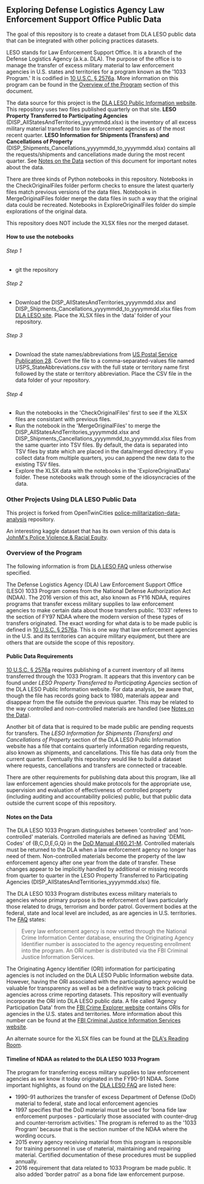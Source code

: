 ## Exploring Defense Logistics Agency Law Enforcement Support Office Public Data

The goal of this repository is to create a dataset from DLA LESO public data that can be integrated with other policing practices datasets.   

LESO stands for Law Enforcement Support Office. It is a branch of the Defense Logistics Agency (a.k.a. DLA). The purpose of the office is to manage the transfer of excess military material to law enforcement agencies in U.S. states and territories for a program known as the '1033 Program.' It is codified in [10 U.S.C. &sect; 2576a](https://uscode.house.gov/view.xhtml?req=granuleid:USC-prelim-title10-section2576a&num=0&edition=prelim). More information on this program can be found in the [Overview of the Program](#overview-of-the-program) section of this document.   

The data source for this project is the [DLA LESO Public Information website](https://www.dla.mil/DispositionServices/Offers/Reutilization/LawEnforcement/PublicInformation/). This repository uses two files published quarterly on that site.  __LESO Property Transferred to Participating Agencies__ (DISP_AllStatesAndTerritories_yyyymmdd.xlsx) is the inventory of all excess military material transfered to law enforcement agencies as of the most recent quarter. __LESO Information for Shipments (Transfers) and Cancellations of Property__ (DISP_Shipments_Cancellations_yyyymmdd_to_yyyymmdd.xlsx) contains all the requests/shipments and cancellations made during the most recent quarter. See [Notes on the Data](#notes-on-the-data) section of this document for important notes about the data.   

There are three kinds of Python notebooks in this repository. Notebooks in the CheckOriginalFiles folder perform checks to ensure the latest quarterly files match previous versions of the data files. Notebooks in MergeOriginalFiles folder merge the data files in such a way that the original data could be recreated. Notebooks in ExploreOriginalFiles folder do simple explorations of the original data.   

This repository does NOT include the XLSX files nor the merged dataset.   

#### How to use the notebooks

###### Step 1
 - git the repository   
###### Step 2
 - Download the DISP_AllStatesAndTerritories_yyyymmdd.xlsx and DISP_Shipments_Cancellations_yyyymmdd_to_yyyymmdd.xlsx files from [DLA LESO site](https://www.dla.mil/DispositionServices/Offers/Reutilization/LawEnforcement/PublicInformation/). Place the XLSX files in the 'data' folder of your repository.   
###### Step 3
 - Download the state names/abbreviations from [US Postal Service Publication 28](https://pe.usps.com/text/pub28/28apb.htm). Covert the file to a comma-separated-values file named USPS_StateAbbreviations.csv with the full state or territory name first followed by the state or territory abbreviation. Place the CSV file in the data folder of your repository.  
###### Step 4
 - Run the notebooks in the 'CheckOriginalFiles' first to see if the XLSX files are consistant with previous files.   
 - Run the notebook in the 'MergeOriginalFiles' to merge the DISP_AllStatesAndTerritories_yyyymmdd.xlsx and DISP_Shipments_Cancellations_yyyymmdd_to_yyyymmdd.xlsx  files from the same quarter into TSV files. By default, the data is separated into TSV files by state which are placed in the data/merged directory. If you collect data from multiple quarters, you can append the new data to the existing TSV files.   
 - Explore the XLSX data with the notebooks in the 'ExploreOriginalData' folder.  These notebooks walk through some of the idiosyncracies of the data.

### Other Projects Using DLA LESO Public Data
This project is forked from OpenTwinCities [police-militarization-data-analysis](https://github.com/OpenTwinCities/police-militarization-data-analysis) repository.   

An interesting kaggle dataset that has its own version of this data is [JohnM's Police Violence & Racial Equity](https://www.kaggle.com/jpmiller/police-violence-in-the-us).   

### Overview of the Program
The following information is from [DLA LESO FAQ](https://www.dla.mil/DispositionServices/Offers/Reutilization/LawEnforcement/ProgramFAQs.aspx) unless otherwise specified.

The Defense Logistics Agency (DLA) Law Enforcement Support Office (LESO) 1033 Program comes from the National Defense Authorization Act (NDAA). The 2016 version of this act, also known as FY16 NDAA, requires programs that transfer excess military supplies to law enforcement agencies to make certain data about those transfers public. '1033' referes to the section of FY97 NDAA where the modern version of these types of transfers originated. The exact wording for what data is to be made public is defined in [10 U.S.C. &sect; 2576a](https://uscode.house.gov/view.xhtml?req=granuleid:USC-prelim-title10-section2576a&num=0&edition=prelim). This is one way that law enforcement agencies in the U.S. and its territories can acquire military equipment, but there are others that are outside the scope of this repository.   

#### Public Data Requirements
[10 U.S.C. &sect; 2576a](https://uscode.house.gov/view.xhtml?req=granuleid:USC-prelim-title10-section2576a&num=0&edition=prelim) requires publishing of a current inventory of all items transferred through the 1033 Program. It appears that this inventory can be found under *LESO Property Transferred to Participating Agencies* section of the DLA LESO Public Information website. For data analysis, be aware that, though the file has records going back to 1980, materials appear and disappear from the file outside the previous quarter. This may be related to the way controlled and non-controlled materials are handled (see [Notes on the Data](#notes-on-the-data)).   

Another bit of data that is required to be made public are pending requests for transfers. The *LESO Information for Shipments (Transfers) and Cancellations of Property* section of the DLA LESO Public Information website has a file that contains quarterly information regarding requests, also known as shipments, and cancellations. This file has data only from the current quarter. Eventually this repository would like to build a dataset where requests, cancellations and transfers are connected or traceable.

There are other requirements for publishing data about this program, like all law enforcement agencies should make protocols for the appropriate use, supervision and evaluation of effectiveness of controlled property (including auditing and accountability policies) public, but that public data outside the current scope of this repository.

#### Notes on the Data
The DLA LESO 1033 Program distinguishes between 'controlled' and 'non-controlled' materials. Controlled materials are defined as having 'DEMIL Codes' of {B,C,D,E,G,Q} in the [DoD Manual 4160.21-M](https://www.dla.mil/HQ/InformationOperations/DLMS/elibrary/manuals/regulations/). Controlled materials must be returned to the DLA when a law enforcement agency no longer has need of them. Non-controlled materials become the property of the law enforcement agency after one year from the date of transfer. These changes appear to be implicitly handled by additional or missing records from quarter to quarter in the LESO Property Transferred to Participating Agencies (DISP_AllStatesAndTerritiories_yyyymmdd.xlsx) file.   

The DLA LESO 1033 Program distributes excess military materials to agencies whose primary purpose is the enforcement of laws particularly those related to drugs, terrorism and border patrol. Goverment bodies at the federal, state and local level are included, as are agencies in U.S. territories. The [FAQ](https://www.dla.mil/DispositionServices/Offers/Reutilization/LawEnforcement/ProgramFAQs.aspx) states:   

> Every law enforcement agency is now vetted through the National Crime Information Center database, ensuring the Originating Agency Identifier number is
> associated to the agency requesting enrollment into the program. An ORI number is distributed via the FBI Criminal Justice Information Services.   

The Originating Agency Identifier (ORI) information for participating agencies is not included on the DLA LESO Public Information website data. However, having the ORI associated with the participating agency would be valuable for transparency as well as be a definitive way to track policing agencies across crime reporting datasets. This repository will eventually incorporate the ORI into DLA LESO public data. A file called 'Agency Participation Data' from the [FBI Crime Explorer website](https://crime-data-explorer.fr.cloud.gov/) contains ORIs for agencies in the U.S. states and territories. More information about this number can be found at the [FBI Criminal Justice Information Services website](https://www.fbi.gov/services/cjis/fingerprints-and-other-biometrics/ordering-fingerprint-cards-and-training-aids).   

An alternate source for the XLSX files can be found at the [DLA's Reading Room](https://www.dla.mil/DispositionServices/FOIA/EFOIALibrary/).

#### Timeline of NDAA as related to the DLA LESO 1033 Program
The program for transferring excess military supplies to law enforcement agencies as we know it today originated in the FY90-91 NDAA. Some important highlights, as found on the [DLA LESO FAQ](https://www.dla.mil/DispositionServices/Offers/Reutilization/LawEnforcement/ProgramFAQs.aspx) are listed here:   
 - 1990-91 authorizes the transfer of excess Department of Defense (DoD) material to federal, state and local enforcement agencies  
 - 1997 specifies that the DoD material must be used for 'bona fide law enforcement purposes - particularly those associated with counter-drug and counter-terrorism activities.' The program is referred to as the '1033 Program' because that is the section number of the NDAA where the wording occurs.    
 - 2015 every agency receiving material from this program is responsible for training personnel in use of material, maintaining and repairing material. Certified documentation of these procedures must be supplied annually.   
 - 2016 requirement that data related to 1033 Program be made public. It also added 'border patrol' as a bona fide law enforcement purpose.   
